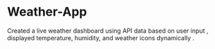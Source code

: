 # Weather-App
Created a live weather dashboard using API data based on user input , displayed temperature, humidity, and weather icons dynamically .
